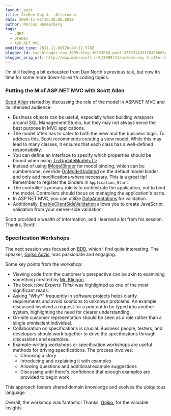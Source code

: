 ```yaml
---
layout: post
title: ÖreDev Day 4 – Afternoon
date: 2009-11-05T16:30:00.001Z
author: Marcus Hammarberg
tags:
  - .NET
  - ÖreDev
  - ASP.NET MVC
modified_time: 2011-11-09T20:49:22.578Z
blogger_id: tag:blogger.com,1999:blog-36533086.post-3775314391784966064
blogger_orig_url: http://www.marcusoft.net/2009/11/oredev-day-4-afternoon.html
---
```


I’m still feeling a bit exhausted from Dan North's previous talk, but now it’s time for some more down-to-earth coding topics.

### Putting the M of ASP.NET MVC with Scott Allen

[Scott Allen](http://odetocode.com) started by discussing the role of the model in ASP.NET MVC and its intended audience:

- Business objects can be useful, especially when building wrappers around SQL Management Studio, but they may not always serve the best purpose in MVC applications.
- The model often has to cater to both the view and the business logic. To address this, Scott recommends creating a view model. While this may lead to many classes, it ensures that each class has a well-defined responsibility.
- You can define an interface to specify which properties should be bound when using [TryUpdateModel&lt;T&gt;](http://msdn.microsoft.com/en-us/library/dd470756.aspx).
- Instead of using [IModelBinder](http://msdn.microsoft.com/en-us/library/system.web.mvc.imodelbinder.aspx) for model binding, which can be cumbersome, override [OnModelUpdated](http://msdn.microsoft.com/en-us/library/system.web.mvc.defaultmodelbinder.onmodelupdated.aspx) on the default model binder and only add modifications where necessary. This is a great tip! Remember to register the binders in `Application_Start`.
- The controller's primary role is to orchestrate the application, not to bind the model. Controllers should focus on managing the application's parts.
- In ASP.NET MVC, you can utilize [DataAnnotations](http://stephenwalther.com/blog/archive/2008/09/10/asp-net-mvc-tip-43-use-data-annotation-validators.aspx) for validation.
- Additionally, [EnableClientSideValidation](http://msdn.microsoft.com/en-us/library/yb52a4x0.aspx) allows you to create JavaScript validation from your server-side validation.

Scott provided a wealth of information, and I learned a lot from his session. Thanks, Scott!

### Specification Workshops

The next session was focused on [BDD](http://en.wikipedia.org/wiki/Behavior_Driven_Development), which I find quite interesting. The speaker, [Gojko Adzic](http://gojko.net/about/), was passionate and engaging.

Some key points from the workshop:

- Viewing code from the customer's perspective can be akin to examining something created by [Mr. Klingon](http://www.mrklingon.org).
- The book *How Experts Think* was highlighted as one of the most significant reads.
- Asking "Why?" frequently in software projects helps clarify requirements and avoid solutions to unknown problems. An example discussed involved a request for a printout to be typed into another system, highlighting the need for clearer understanding.
- On-site customer representation should be seen as a role rather than a single omniscient individual.
- Collaboration on specifications is crucial. Business people, testers, and developers should work together to drive the specifications through discussions and examples.
- Example-writing workshops or specification workshops are useful methods for driving specifications. The process involves:
  - Choosing a story
  - Introducing and explaining it with examples
  - Allowing questions and additional example suggestions
  - Discussing until there's confidence that enough examples are provided to begin work

This approach fosters shared domain knowledge and evolves the ubiquitous language. 

Overall, the workshop was fantastic! Thanks, [Gojko](http://gojko.net/about/), for the valuable insights.

